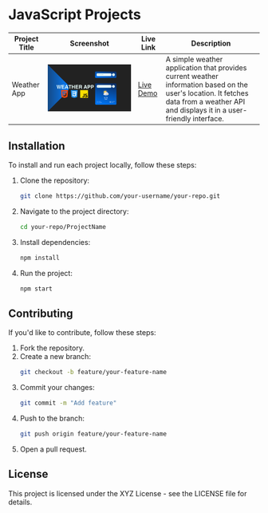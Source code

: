 # JavaScript Projects

| Project Title | Screenshot                                         | Live Link      | Description                                                                                                                                                                           |
| ------------- | -------------------------------------------------- | -------------- | ------------------------------------------------------------------------------------------------------------------------------------------------------------------------------------- |
| Weather App   | <img src="./@demo/01.png" alt="Weather App" />     | [Live Demo](#) | A simple weather application that provides current weather information based on the user's location. It fetches data from a weather API and displays it in a user-friendly interface. |

## Installation

To install and run each project locally, follow these steps:

1. Clone the repository:
   ```bash
   git clone https://github.com/your-username/your-repo.git
   ```
2. Navigate to the project directory:
   ```bash
   cd your-repo/ProjectName
   ```
3. Install dependencies:
   ```bash
   npm install
   ```
4. Run the project:
   ```bash
   npm start
   ```

## Contributing

If you'd like to contribute, follow these steps:

1. Fork the repository.
2. Create a new branch:
   ```bash
   git checkout -b feature/your-feature-name
   ```
3. Commit your changes:
   ```bash
   git commit -m "Add feature"
   ```
4. Push to the branch:
   ```bash
   git push origin feature/your-feature-name
   ```
5. Open a pull request.

## License

This project is licensed under the XYZ License - see the LICENSE file for details.
